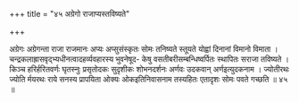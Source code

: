 +++
title = "४५ अग्रेगो राजाप्यस्तविष्यते"

+++

अग्रेगः अग्रेगन्ता राजा राजमानः अप्यः अप्सुसंस्कृतः सोमः तनिष्यते स्तूयते योह्वां दिनानां विमानो विमाता । चन्द्रकलाह्रासवृद्भ्यधीनत्वादहर्व्यवहारस्य भुवनेषूद- केषु वसतीबरीसम्बन्धिष्वर्पितः स्थापितः सराजा तविष्यते । किञ्च हरिर्हरितवर्णः घृतस्नुः प्रसृतोदकः सुदृशीकः शोभनदर्शनः अर्णवः उदकवान् अर्णइत्युदकनाम । ज्योतीरथः ज्योति र्मयरथः राये सनस्य प्रापयिता ओक्यः ओकइतिनिवासनाम तस्यहितः एतादृशः सोमः पवते गच्छति ॥ ४५ ॥